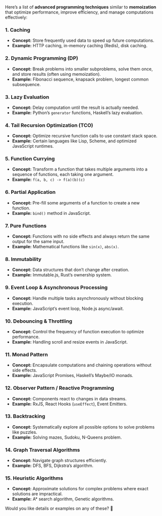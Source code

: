 Here’s a list of **advanced programming techniques** similar to **memoization** that optimize performance, improve efficiency, and manage computations effectively:

### **1. Caching**

- **Concept:** Store frequently used data to speed up future computations.
- **Example:** HTTP caching, in-memory caching (Redis), disk caching.

### **2. Dynamic Programming (DP)**

- **Concept:** Break problems into smaller subproblems, solve them once, and store results (often using memoization).
- **Example:** Fibonacci sequence, knapsack problem, longest common subsequence.

### **3. Lazy Evaluation**

- **Concept:** Delay computation until the result is actually needed.
- **Example:** Python’s `generator` functions, Haskell’s lazy evaluation.

### **4. Tail Recursion Optimization (TCO)**

- **Concept:** Optimize recursive function calls to use constant stack space.
- **Example:** Certain languages like Lisp, Scheme, and optimized JavaScript runtimes.

### **5. Function Currying**

- **Concept:** Transform a function that takes multiple arguments into a sequence of functions, each taking one argument.
- **Example:** `f(a, b, c) -> f(a)(b)(c)`

### **6. Partial Application**

- **Concept:** Pre-fill some arguments of a function to create a new function.
- **Example:** `bind()` method in JavaScript.

### **7. Pure Functions**

- **Concept:** Functions with no side effects and always return the same output for the same input.
- **Example:** Mathematical functions like `sin(x)`, `abs(x)`.

### **8. Immutability**

- **Concept:** Data structures that don’t change after creation.
- **Example:** Immutable.js, Rust’s ownership system.

### **9. Event Loop & Asynchronous Processing**

- **Concept:** Handle multiple tasks asynchronously without blocking execution.
- **Example:** JavaScript’s event loop, Node.js async/await.

### **10. Debouncing & Throttling**

- **Concept:** Control the frequency of function execution to optimize performance.
- **Example:** Handling scroll and resize events in JavaScript.

### **11. Monad Pattern**

- **Concept:** Encapsulate computations and chaining operations without side effects.
- **Example:** JavaScript Promises, Haskell’s Maybe/IO monads.

### **12. Observer Pattern / Reactive Programming**

- **Concept:** Components react to changes in data streams.
- **Example:** RxJS, React Hooks (`useEffect`), Event Emitters.

### **13. Backtracking**

- **Concept:** Systematically explore all possible options to solve problems like puzzles.
- **Example:** Solving mazes, Sudoku, N-Queens problem.

### **14. Graph Traversal Algorithms**

- **Concept:** Navigate graph structures efficiently.
- **Example:** DFS, BFS, Dijkstra’s algorithm.

### **15. Heuristic Algorithms**

- **Concept:** Approximate solutions for complex problems where exact solutions are impractical.
- **Example:** A\* search algorithm, Genetic algorithms.

Would you like details or examples on any of these? 🚀
